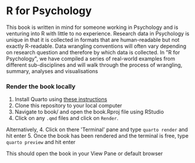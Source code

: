 # R for Psychology

<!-- badges: start -->

<!-- badges: end -->

This book is written in mind for someone working in Psychology and is venturing into R with little to no experience. Research data in Psychology is unique in that it is collected in formats that are human-readable but not exactly R-readable. Data wrangling conventions will often vary depending on research question and therefore by which data is collected. In "R for Psychology", we have compiled a series of real-world examples from different sub-disciplines and will walk through the process of wrangling, summary, analyses and visualisations

### Render the book locally

1. Install Quarto using [these instructions](https://quarto.org/docs/get-started/)
2. Clone this repository to your local computer
3. Navigate to  book/ and open the book.Rproj file using RStudio
4. Click on any `.qmd` files and click on `Render`. 

Alternatively,
4. Click on there 'Terminal' pane and type `quarto render` and hit enter
5. Once the book has been rendered and the terminal is free, type `quarto preview` and hit enter

This should open the book in your View Pane or default browser

